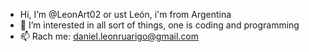 -  Hi, I’m @LeonArt02 or ust León, i'm from Argentina
- 👀 I’m interested in all sort of things, one is coding and programming
- 📫 Rach me: daniel.leonruarigo@gmail.com
